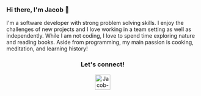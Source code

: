 ### Hi there, I'm Jacob 👋

<!--
**Jacob-Folley/Jacob-Folley** is a ✨ _special_ ✨ repository because its `README.md` (this file) appears on your GitHub profile.
-->
I'm a software developer with strong problem solving skills. I enjoy the challenges of new projects and I love working in a team setting as well as independently. While I am not coding, I love to spend time exploring nature and reading books. Aside from programming, my main passion is cooking, meditation, and learning history!

<h3 align="center">
  Let's connect!
</h3>
<p align="center">
  <a href="https://www.linkedin.com/in/jacobfolley" align="center"><img align="center" alt="Jacob-Folley" width="40px"      src="https://img.icons8.com/fluency/344/linkedin.png" /></a>
</p>

<!--
Here are some ideas to get you started:

- 🔭 I’m currently working on ...
- 🌱 I’m currently learning ...
- 👯 I’m looking to collaborate on ...
- 🤔 I’m looking for help with ...
- 💬 Ask me about ...
- 📫 How to reach me: ...
- 😄 Pronouns: ...
- ⚡ Fun fact: ...
-->
